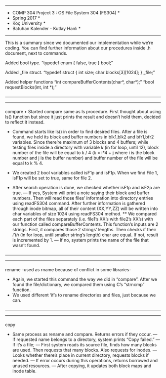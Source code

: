 *****************************************************************
* COMP 304 Project 3 : OS File System 304 (FS304)		*
* Spring 2017							*
* Koç University						*
* Batuhan Kalender - Kutlay Hanlı				*
*****************************************************************

This is a summary since we documented our implementation while we’re coding. You can find further information about our procedures inside .h document, next to commands.

Added bool type. “typedef enum { false, true } bool;”

Added _file struct. “typedef struct 
{
	int size;
	char blocks[3][1024];
} _file;”

Added helper functions	“int compareBufferContents(char*, char*);”
			“bool requestBlocks(int, int *);”

————————————————————————————————————————————————————————————————————————

compare
•	Started compare same as ls procedure. First thought about using ls() function but since it just prints the result and doesn’t hold them, decided to reflect it instead. 

*	Command starts like ls() in order to find desired files. After a file is found, we held its block and buffer numbers in blk1,blk2 and bfr1,bfr2 variables.
Since there’re maximum of 3 blocks and 4 buffers; while testing files inside a directory with variable *k* (in for loop, until 12), block number of the file will be equal to k / 4 (k = i*4 + j where i is the block number and j is the buffer number) and buffer number of the file will be equal to k % 4.

*	We created 2 bool variables called isF1p and isF1p. When we find File 1, isF1p will be set to true, same for file 2.

*	After search operation is done, we checked whether isF1p and isF2p are true. 
	—	If yes, System will print a note saying their block and buffer numbers. Then will read those files’ information into directory entries using readFS304 command. After further information is gathered through inode bitmap, all of their content (XX,YY,ZZ) will be written into char variables of size 1024 using readFS304 method.
	**	We compared each part of the files separately (i.e. file1’s XX’s with file2’s XX’s) with our function called compareBufferContents. This function’s inputs are 2 strings. First, it compares those 2 strings’ lengths. Then checks if their *i’th* (in for loop, until smaller string’s length) char are equal. If not, result is incremented by 1.
	—	If no, system prints the name of the file that wasn’t found. 

————————————————————————————————————————————————————————————————————————

rename -used as rname because of conflict in some libraries-
*	Again, we started this command the way we did in “compare”. After we found the file/dictionary, we compared them using C’s “strncmp” function.
*	We used different ‘if’s to rename directories and files, just because we can.

————————————————————————————————————————————————————————————————————————

copy
*	Same process as rename and compare. Returns errors if they occur.
	— If requested name belongs to a directory, system prints “Copy failed.”
	— If it’s a file; 
		— First system reads its source file, finds how many blocks are used. Then requests that many blocks. Also requests for inodes.
		— Looks whether there’s place in current directory, requests blocks if needed.
		— If error occurs during this operations, returns borrowed and unused resources.
		— After copying, it updates both block maps and inode table.